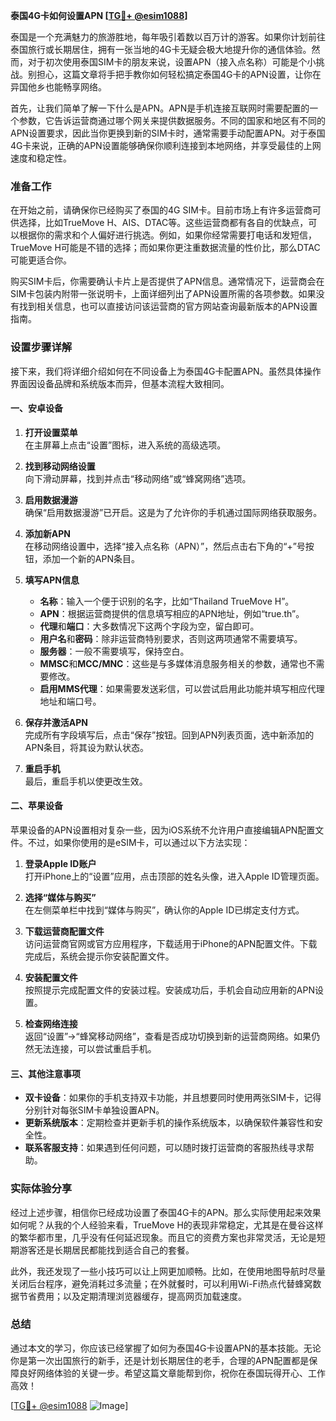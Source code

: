 **泰国4G卡如何设置APN [[TG💪+ @esim1088](https://t.me/s/esim1088)]**

泰国是一个充满魅力的旅游胜地，每年吸引着数以百万计的游客。如果你计划前往泰国旅行或长期居住，拥有一张当地的4G卡无疑会极大地提升你的通信体验。然而，对于初次使用泰国SIM卡的朋友来说，设置APN（接入点名称）可能是个小挑战。别担心，这篇文章将手把手教你如何轻松搞定泰国4G卡的APN设置，让你在异国他乡也能畅享网络。

首先，让我们简单了解一下什么是APN。APN是手机连接互联网时需要配置的一个参数，它告诉运营商通过哪个网关来提供数据服务。不同的国家和地区有不同的APN设置要求，因此当你更换到新的SIM卡时，通常需要手动配置APN。对于泰国4G卡来说，正确的APN设置能够确保你顺利连接到本地网络，并享受最佳的上网速度和稳定性。

### 准备工作

在开始之前，请确保你已经购买了泰国的4G SIM卡。目前市场上有许多运营商可供选择，比如TrueMove H、AIS、DTAC等。这些运营商都有各自的优缺点，可以根据你的需求和个人偏好进行挑选。例如，如果你经常需要打电话和发短信，TrueMove H可能是不错的选择；而如果你更注重数据流量的性价比，那么DTAC可能更适合你。

购买SIM卡后，你需要确认卡片上是否提供了APN信息。通常情况下，运营商会在SIM卡包装内附带一张说明卡，上面详细列出了APN设置所需的各项参数。如果没有找到相关信息，也可以直接访问该运营商的官方网站查询最新版本的APN设置指南。

### 设置步骤详解

接下来，我们将详细介绍如何在不同设备上为泰国4G卡配置APN。虽然具体操作界面因设备品牌和系统版本而异，但基本流程大致相同。

#### 一、安卓设备

1. **打开设置菜单**  
   在主屏幕上点击“设置”图标，进入系统的高级选项。

2. **找到移动网络设置**  
   向下滑动屏幕，找到并点击“移动网络”或“蜂窝网络”选项。

3. **启用数据漫游**  
   确保“启用数据漫游”已开启。这是为了允许你的手机通过国际网络获取服务。

4. **添加新APN**  
   在移动网络设置中，选择“接入点名称（APN）”，然后点击右下角的“+”号按钮，添加一个新的APN条目。

5. **填写APN信息**  
   - **名称**：输入一个便于识别的名字，比如“Thailand TrueMove H”。  
   - **APN**：根据运营商提供的信息填写相应的APN地址，例如“true.th”。  
   - **代理**和**端口**：大多数情况下这两个字段为空，留白即可。  
   - **用户名**和**密码**：除非运营商特别要求，否则这两项通常不需要填写。  
   - **服务器**：一般不需要填写，保持空白。  
   - **MMSC**和**MCC/MNC**：这些是与多媒体消息服务相关的参数，通常也不需要修改。  
   - **启用MMS代理**：如果需要发送彩信，可以尝试启用此功能并填写相应代理地址和端口号。  

6. **保存并激活APN**  
   完成所有字段填写后，点击“保存”按钮。回到APN列表页面，选中新添加的APN条目，将其设为默认状态。

7. **重启手机**  
   最后，重启手机以使更改生效。

#### 二、苹果设备

苹果设备的APN设置相对复杂一些，因为iOS系统不允许用户直接编辑APN配置文件。不过，如果你使用的是eSIM卡，可以通过以下方法实现：

1. **登录Apple ID账户**  
   打开iPhone上的“设置”应用，点击顶部的姓名头像，进入Apple ID管理页面。

2. **选择“媒体与购买”**  
   在左侧菜单栏中找到“媒体与购买”，确认你的Apple ID已绑定支付方式。

3. **下载运营商配置文件**  
   访问运营商官网或官方应用程序，下载适用于iPhone的APN配置文件。下载完成后，系统会提示你安装配置文件。

4. **安装配置文件**  
   按照提示完成配置文件的安装过程。安装成功后，手机会自动应用新的APN设置。

5. **检查网络连接**  
   返回“设置”->“蜂窝移动网络”，查看是否成功切换到新的运营商网络。如果仍然无法连接，可以尝试重启手机。

#### 三、其他注意事项

- **双卡设备**：如果你的手机支持双卡功能，并且想要同时使用两张SIM卡，记得分别针对每张SIM卡单独设置APN。
- **更新系统版本**：定期检查并更新手机的操作系统版本，以确保软件兼容性和安全性。
- **联系客服支持**：如果遇到任何问题，可以随时拨打运营商的客服热线寻求帮助。

### 实际体验分享

经过上述步骤，相信你已经成功设置了泰国4G卡的APN。那么实际使用起来效果如何呢？从我的个人经验来看，TrueMove H的表现非常稳定，尤其是在曼谷这样的繁华都市里，几乎没有任何延迟现象。而且它的资费方案也非常灵活，无论是短期游客还是长期居民都能找到适合自己的套餐。

此外，我还发现了一些小技巧可以让上网更加顺畅。比如，在使用地图导航时尽量关闭后台程序，避免消耗过多流量；在外就餐时，可以利用Wi-Fi热点代替蜂窝数据节省费用；以及定期清理浏览器缓存，提高网页加载速度。

### 总结

通过本文的学习，你应该已经掌握了如何为泰国4G卡设置APN的基本技能。无论你是第一次出国旅行的新手，还是计划长期居住的老手，合理的APN配置都是保障良好网络体验的关键一步。希望这篇文章能帮到你，祝你在泰国玩得开心、工作高效！

[[TG💪+ @esim1088](https://t.me/s/esim1088) ![Image](https://i.postimg.cc/4NQfJmqS/Snipaste-2025-05-13-00-14-12.png)]